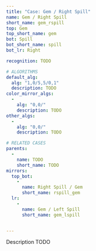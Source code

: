 ```yaml
---
title: "Case: Gem / Right Spill"
name: Gem / Right Spill
short_name: gem_rspill
top: Gem
top_short_name: gem
bot: Spill
bot_short_name: spill
bot_lr: Right

recognition: TODO

# ALGORITHMS
default_alg:
  alg: "1,0/5,5/0,1"
  description: TODO
color_mirror_algs:
  -
    alg: "0,0/"
    description: TODO
other_algs:
  -
    alg: "0,0/"
    description: TODO

# RELATED CASES
parents:
  -
    name: TODO
    short_name: TODO
mirrors:
  top_bot:
    -
      name: Right Spill / Gem
      short_name: rspill_gem
  lr:
    -
      name: Gem / Left Spill
      short_name: gem_lspill


---
```


Description TODO

